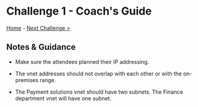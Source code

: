 # Challenge 1 - Coach's Guide

[Home](../README.md) - [Next Challenge >](./Challenge-2.md)

## Notes & Guidance

- Make sure the attendees planned their IP addressing.

- The vnet addresses should not overlap with each other or with the on-premises range.

- The Payment solutions vnet should have two subnets. The Finance department vnet will have one subnet.
